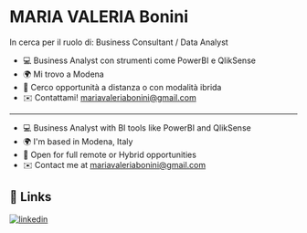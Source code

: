 
# MARIA VALERIA Bonini

In cerca per il ruolo di: Business Consultant / Data Analyst 

- 💻 Business Analyst con strumenti come PowerBI e QlikSense
- 🌍 Mi trovo a Modena
- 🤝 Cerco opportunità a distanza o con modalità ibrida 
- ✉️ Contattami! mariavaleriabonini@gmail.com
---

- 💻 Business Analyst with BI tools like PowerBI and QlikSense
- 🌍 I'm based in Modena, Italy
- 🤝 Open for full remote or Hybrid opportunities 
- ✉️ Contact me at mariavaleriabonini@gmail.com


## 🔗 Links
[![linkedin](https://img.shields.io/badge/linkedin-0A66C2?style=for-the-badge&logo=linkedin&logoColor=white)](https://www.linkedin.com/)

